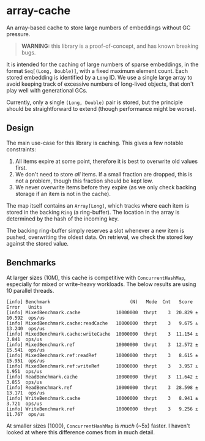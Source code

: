 # array-cache
An array-based cache to store large numbers of embeddings without GC pressure.

> **WARNING:** this library is a proof-of-concept, and has known breaking bugs.

It is intended for the caching of large numbers of sparse embeddings, in the
format `Seq[(Long, Double)]`, with a fixed maximum element count. Each stored
embedding is identified by a `Long` ID. We use a single large array to avoid
keeping track of excessive numbers of long-lived objects, that don't play well
with generational GCs.

Currently, only a single `(Long, Double)` pair is stored, but the principle
should be straightforward to extend (though performance might be worse).

## Design

The main use-case for this library is caching. This gives a few notable
constraints:

1. All items expire at some point, therefore it is best to overwrite old values
   first.
2. We don't need to store _all_ items. If a small fraction are dropped, this is
   not a problem, though this fraction should be kept low.
3. We never overwrite items before they expire (as we only check backing
   storage if an item is not in the cache).

The map itself contains an `Array[Long]`, which tracks where each item is
stored in the backing `Ring` (a ring-buffer). The location in the array is
determined by the hash of the incoming key.

The backing ring-buffer simply reserves a slot whenever a new item is pushed,
overwriting the oldest data. On retrieval, we check the stored key against the
stored value.

## Benchmarks

At larger sizes (10M), this cache is competitive with `ConcurrentHashMap`,
especially for mixed or write-heavy workloads. The below results are using 10
parallel threads.

```
[info] Benchmark                             (N)   Mode  Cnt   Score     Error   Units
[info] MixedBenchmark.cache             10000000  thrpt    3  20.829 ±  10.592  ops/us
[info] MixedBenchmark.cache:readCache   10000000  thrpt    3   9.675 ±  13.240  ops/us
[info] MixedBenchmark.cache:writeCache  10000000  thrpt    3  11.154 ±   3.841  ops/us
[info] MixedBenchmark.ref               10000000  thrpt    3  12.572 ±  15.541  ops/us
[info] MixedBenchmark.ref:readRef       10000000  thrpt    3   8.615 ±  15.951  ops/us
[info] MixedBenchmark.ref:writeRef      10000000  thrpt    3   3.957 ±   1.951  ops/us
[info] ReadBenchmark.cache              10000000  thrpt    3  11.642 ±   3.855  ops/us
[info] ReadBenchmark.ref                10000000  thrpt    3  28.598 ±  13.171  ops/us
[info] WriteBenchmark.cache             10000000  thrpt    3   8.941 ±   3.721  ops/us
[info] WriteBenchmark.ref               10000000  thrpt    3   9.256 ±  11.767  ops/us
```

At smaller sizes (1000), `ConcurrentHashMap` is _much_ (~5x) faster. I haven't
looked at where this difference comes from in much detail.
